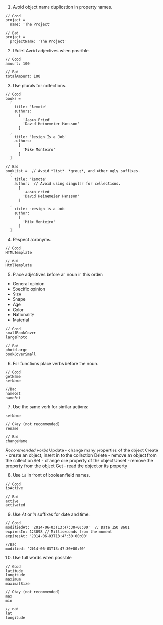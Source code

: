 1. Avoid object name duplication in property names.

```
// Good
project = 
  name: 'The Project'

// Bad
project = 
  projectName: 'The Project'
```

2. [Rule] Avoid adjectives when possible.

```
// Good
amount: 100

// Bad
totalAmount: 100
```

3. Use plurals for collections.

```
// Good
books = 
  [
    title: 'Remote'
    authors: 
      [
        'Jason Fried'
        'David Heinemeier Hansson'
      ]
  ,
    title: 'Design Is a Job'
    authors:
      [
        'Mike Monteiro'
      ]
  ]

// Bad
bookList =  // Avoid *list*, *group*, and other ugly suffixes.
  [
    title: 'Remote'
    author:  // Avoid using singular for collections.
      [
        'Jason Fried'
        'David Heinemeier Hansson'
      ]
  ,
    title: 'Design Is a Job'
    author:
      [
        'Mike Monteiro'
      ]
  ]

```

4. Respect acronyms. 

```
// Good
HTMLTemplate

// Bad
HtmlTemplate
```

5. Place adjectives before an noun in this order:

- General opinion
- Specific opinion
- Size
- Shape
- Age
- Color
- Nationality
- Material

```
// Good
smallBookCover
largePhoto

// Bad
photoLarge
bookCoverSmall
```

6. For functions place verbs before the noun.
```
// Good
getName
setName

//Bad
nameGet
nameSet
```

7. Use the same verb for similar actions:
```// Good
setName

// Okay (not recommended)
rename

// Bad
changeName
```

*Recommended verbs*
Update - change many properties of the object
Create - create an object, insert in to the collection
Delete - remove an object from the collection
Set - change one property of the object
Unset - remove the property from the object
Get - read the object or its property

8. Use `is` in front of boolean field names.

```
// Good
isActive

// Bad
active
activated
```

9. Use *At* or *In* suffixes for date and time.

```
// Good
modifiedAt: '2014-06-03T13:47:30+00:00'  // Date ISO 8601
expiresIn: 123098 // Milliseconds from the moment
expiresAt: '2014-06-03T13:47:30+00:00'

//Bad
modified: '2014-06-03T13:47:30+00:00'
```

10. Use full words when possible

```
// Good
latitude
longitude
maximum
maximalSize

// Okay (not recommended)
max
min

// Bad
lat
longitude
```